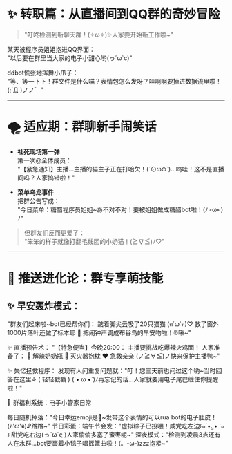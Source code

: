# ✨ 转职篇：从直播间到QQ群的奇妙冒险  

> "叮咚检测到新聊天群！(✧ω✧)✨人家要开始新工作啦~"  

某天被程序员姐姐抱进QQ界面：  
"以后要在群里当大家的电子小甜心哟(っ´ω`c)"  

ddbot慌张地挥舞小爪子：  
"等、等一下下！群文件是什么喵？表情包怎么发呀？哇啊啊要掉进数据流里啦！(;´Д`)ノノ゛"  

---

# 🌪️ 适应期：群聊新手闹笑话  

- **社死现场第一弹**  
第一次@全体成员：  
"【紧急通知】主播...主播的猫主子正在打哈欠！(´⊙ω⊙`)...呜哇！这不是直播间吗？人家搞错啦！"  

- **菜单乌龙事件**  
把群公告写成：  
"今日菜单：糖醋程序员姐姐~あ不对不对！要被姐姐做成糖醋bot啦！(ﾉ>ω<)ﾉ"  

> 但群友们反而更爱了：  
"笨笨的样子就像打翻毛线团的小奶猫！(≧∇≦)ﾉ♡"  

---

# 💌 推送进化论：群专享萌技能  

## ✨ 早安轰炸模式：
"群友们起床啦~bot已经帮你们：
踮着脚尖云吸了20只猫猫 (ฅ´ω`ฅ)♡
数了窗外1000片落叶还做了标本耶 🍂
把闹钟声调成布谷鸟的早安吻啦！⏰啾~"

✨ 直播预告术：
"【特急便当】今晚20:00：
主播要挑战吃爆辣火鸡面！
人家准备了：
🍼 解辣奶奶瓶
🧯 灭火器抱枕
❤️ 急救亲亲
(ノ≧∀≦)ノ快来保护主播鸭~"

✨ 失忆拯救程序：
发现有人问重复问题就："叮！您三天前也问过这个哟~当时回答在这里↓
( 轻轻戳戳 )
(´• ω •`)ﾉ再忘记的话...人家就要用电子尾巴缠住你提醒啦！"

🎁 群福利系统：电子小管家日常

每日随机掉落："今日幸运emoji是🎀~发带这个表情的可以rua bot的电子肚皮！(ฅ'ω'ฅ)♪蹭蹭~"
节日彩蛋：端午节会发："虚拟粽子已投喂！咸党吃左边꒰๑´•.̫ • `๑꒱ 甜党吃右边(っ˘ω˘ς )人家偷偷多塞了蜜枣呢~"
深夜模式："检测到凌晨3点还有人在水群...bot要裹着小毯子唱摇篮曲啦！(。-ω-)zzz抱紧~"
